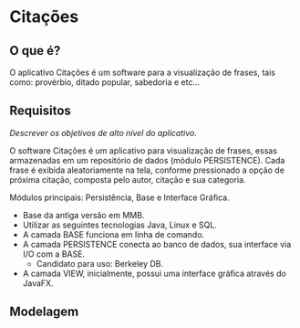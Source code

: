 # Citações #

## O que é? ##

O aplicativo Citações é um software para a visualização de frases, tais como: provérbio, ditado popular, sabedoria e etc...

## Requisitos ##

*Descrever os objetivos de alto nível do aplicativo.*

O software Citações é um aplicativo para visualização de frases, essas armazenadas em um repositório de dados (módulo PERSISTENCE). Cada frase é exibida aleatoriamente na tela, conforme pressionado a opção de próxima citação, composta pelo autor, citação e sua categoria.

Módulos principais: Persistência, Base e Interface Gráfica.

- Base da antiga versão em MMB.
- Utilizar as seguintes tecnologias Java, Linux e SQL.
- A camada BASE funciona em linha de comando.
- A camada PERSISTENCE conecta ao banco de dados, sua interface via I/O com a BASE.
  - Candidato para uso: Berkeley DB.
- A camada VIEW, inicialmente, possui uma interface gráfica através do JavaFX.

## Modelagem ##
